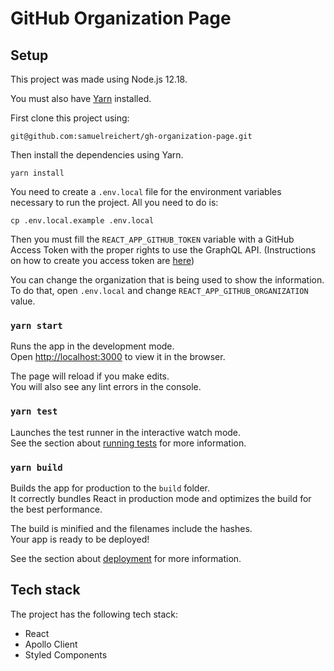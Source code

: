 # GitHub Organization Page

## Setup
This project was made using Node.js 12.18.

You must also have [Yarn](https://yarnpkg.com/) installed.

First clone this project using:
```
git@github.com:samuelreichert/gh-organization-page.git
```

Then install the dependencies using Yarn.
```
yarn install
```

You need to create a `.env.local` file for the environment variables necessary to run the project.
All you need to do is:
```
cp .env.local.example .env.local
```
Then you must fill the `REACT_APP_GITHUB_TOKEN` variable with a GitHub Access Token with the proper rights to use the GraphQL API. (Instructions on how to create you access token are [here](https://docs.github.com/en/github/authenticating-to-github/creating-a-personal-access-token))

You can change the organization that is being used to show the information. To do that, open `.env.local` and change `REACT_APP_GITHUB_ORGANIZATION` value.

### `yarn start`

Runs the app in the development mode.<br />
Open [http://localhost:3000](http://localhost:3000) to view it in the browser.

The page will reload if you make edits.<br />
You will also see any lint errors in the console.

### `yarn test`

Launches the test runner in the interactive watch mode.<br />
See the section about [running tests](https://facebook.github.io/create-react-app/docs/running-tests) for more information.

### `yarn build`

Builds the app for production to the `build` folder.<br />
It correctly bundles React in production mode and optimizes the build for the best performance.

The build is minified and the filenames include the hashes.<br />
Your app is ready to be deployed!

See the section about [deployment](https://facebook.github.io/create-react-app/docs/deployment) for more information.

## Tech stack
The project has the following tech stack:

* React
* Apollo Client
* Styled Components

